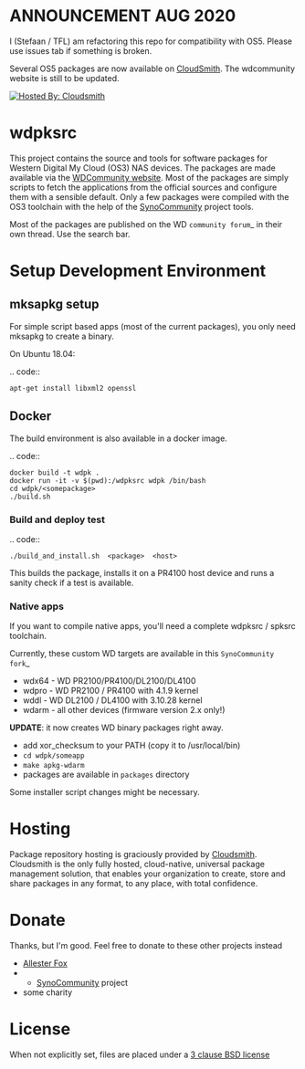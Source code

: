 # ANNOUNCEMENT AUG 2020

I (Stefaan / TFL) am refactoring this repo for compatibility with OS5. Please use issues tab if something is broken.

Several OS5 packages are now available on [CloudSmith](https://cloudsmith.io/~wd-community/repos/). The wdcommunity website is still to be updated.

[![Hosted By: Cloudsmith](https://img.shields.io/badge/OSS%20hosting%20by-cloudsmith-blue?logo=cloudsmith&style=for-the-badge)](https://cloudsmith.com)


# wdpksrc

This project contains the source and tools for software packages for Western Digital My Cloud (OS3) NAS devices. The packages are made available via the [WDCommunity website][WDCommunity]. Most of the packages are simply scripts to fetch the applications from the official sources and configure them with a sensible default. Only a few packages were compiled with the OS3 toolchain with the help of the [SynoCommunity][SynoCommunity] project tools.

Most of the packages are published on the WD `community forum`_ in their own thread. Use the search bar.

# Setup Development Environment

## mksapkg setup

For simple script based apps (most of the current packages), you only need mksapkg to create a binary.

On Ubuntu 18.04:

.. code::

    apt-get install libxml2 openssl

## Docker

The build environment is also available in a docker image.

.. code::

    docker build -t wdpk .    
    docker run -it -v $(pwd):/wdpksrc wdpk /bin/bash    
    cd wdpk/<somepackage>    
    ./build.sh
    
### Build and deploy test

.. code::

    ./build_and_install.sh  <package>  <host>

This builds the package, installs it on a PR4100 host device and runs a sanity check if a test is available.

### Native apps

If you want to compile native apps, you'll need a complete wdpksrc / spksrc toolchain.  

Currently, these custom WD targets are available in this `SynoCommunity fork`_

* wdx64 - WD PR2100/PR4100/DL2100/DL4100
* wdpro - WD PR2100 / PR4100 with 4.1.9 kernel
* wddl - WD DL2100 / DL4100 with 3.10.28 kernel
* wdarm - all other devices (firmware version 2.x only!)

**UPDATE**: it now creates WD binary packages right away. 

* add xor_checksum to your PATH (copy it to /usr/local/bin)
* ``cd wdpk/someapp``
* ``make apkg-wdarm``
* packages are available in ``packages`` directory

Some installer script changes might be necessary.


# Hosting

Package repository hosting is graciously provided by  [Cloudsmith](https://cloudsmith.com).
Cloudsmith is the only fully hosted, cloud-native, universal package management solution, that
enables your organization to create, store and share packages in any format, to any place, with total
confidence.


# Donate

Thanks, but I'm good. Feel free to donate to these other projects instead

* [Allester Fox](https://fox-exe.ru/)
* * [SynoCommunity][SynoCommunity] project
* some charity

# License

When not explicitly set, files are placed under a [3 clause BSD license](http://www.opensource.org/licenses/BSD-3-Clause)


[community forum]: https://community.wd.com/c/network-attached-storage/wd-pro-series
[bug tracker]: https://github.com/WDCommunity/wdpksrc/issues
[CONTRIBUTING]: https://github.com/WDCommunity/wdpksrc/blob/master/CONTRIBUTING.md
[Developers HOW TO]: https://github.com/WDCommunity/wdpksrc/wiki/Developers-HOW-TO
[Docker installation]: https://docs.docker.com/engine/installation
[FAQ]: https://github.com/WDCommunity/wdpksrc/wiki/Frequently-Asked-Questions
[Install Docker with wget]: https://docs.docker.com/linux/step_one
[SynoCommunity]: https://github.com/SynoCommunity/spksrc
[SynoCommunity fork]: https://github.com/stefaang/spksrc
[WDCommunity]: http://www.wdcommunity.com
